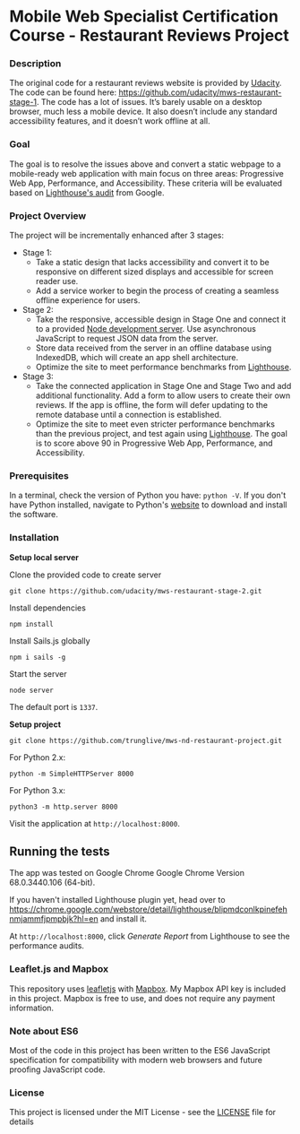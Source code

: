 # Mobile Web Specialist Certification Course - Restaurant Reviews Project

### Description

The original code for a restaurant reviews website is provided by [Udacity](https://www.udacity.com/course/mobile-web-specialist-nanodegree--nd024). The code can be found here: https://github.com/udacity/mws-restaurant-stage-1. The code has a lot of issues. It’s barely usable on a desktop browser, much less a mobile device. It also doesn’t include any standard accessibility features, and it doesn’t work offline at all.

### Goal

The goal is to resolve the issues above and convert a static webpage to a mobile-ready web application with main focus on three areas: Progressive Web App, Performance, and Accessibility. These criteria will be evaluated based on [Lighthouse's audit](https://developers.google.com/web/tools/lighthouse/) from Google.

### Project Overview

The project will be incrementally enhanced after 3 stages:

- Stage 1:
  - Take a static design that lacks accessibility and convert it to be responsive on different sized displays and accessible for screen reader use.
  - Add a service worker to begin the process of creating a seamless offline experience for users.
- Stage 2:
  - Take the responsive, accessible design in Stage One and connect it to a provided [Node development server](https://github.com/udacity/mws-restaurant-stage-2). Use asynchronous JavaScript to request JSON data from the server.
  - Store data received from the server in an offline database using IndexedDB, which will create an app shell architecture.
  - Optimize the site to meet performance benchmarks from [Lighthouse](https://developers.google.com/web/tools/lighthouse/).
- Stage 3:
  - Take the connected application in Stage One and Stage Two and add additional functionality. Add a form to allow users to create their own reviews. If the app is offline, the form will defer updating to the remote database until a connection is established.
  - Optimize the site to meet even stricter performance benchmarks than the previous project, and test again using [Lighthouse](https://developers.google.com/web/tools/lighthouse/). The goal is to score above 90 in Progressive Web App, Performance, and Accessibility.

### Prerequisites

In a terminal, check the version of Python you have: `python -V`. If you don't have Python installed, navigate to Python's [website](https://www.python.org/) to download and install the software.

### Installation

**Setup local server**

Clone the provided code to create server

```shell
git clone https://github.com/udacity/mws-restaurant-stage-2.git
```

Install dependencies

```shell
npm install
```

Install Sails.js globally

```shell
npm i sails -g
```

Start the server

```shell
node server
```

The default port is `1337`.

**Setup project**

```shell
git clone https://github.com/trunglive/mws-nd-restaurant-project.git
```

For Python 2.x:

```shell
python -m SimpleHTTPServer 8000
```

For Python 3.x:

```shell
python3 -m http.server 8000
```

Visit the application at `http://localhost:8000`.

## Running the tests

The app was tested on Google Chrome Google Chrome Version 68.0.3440.106 (64-bit).

If you haven't installed Lighthouse plugin yet, head over to https://chrome.google.com/webstore/detail/lighthouse/blipmdconlkpinefehnmjammfjpmpbjk?hl=en and install it.

At `http://localhost:8000`, click _Generate Report_ from Lighthouse to see the performance audits.

### Leaflet.js and Mapbox

This repository uses [leafletjs](https://leafletjs.com/) with [Mapbox](https://www.mapbox.com/). My Mapbox API key is included in this project. Mapbox is free to use, and does not require any payment information.

### Note about ES6

Most of the code in this project has been written to the ES6 JavaScript specification for compatibility with modern web browsers and future proofing JavaScript code.

### License

This project is licensed under the MIT License - see the [LICENSE](LICENSE) file for details
